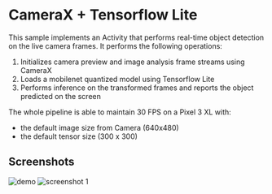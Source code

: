 # CameraX + Tensorflow Lite
This sample implements an Activity that performs real-time object detection on
the live camera frames. It performs the following operations:
1. Initializes camera preview and image analysis frame streams using CameraX
2. Loads a mobilenet quantized model using Tensorflow Lite
4. Performs inference on the transformed frames and reports the object predicted on the screen

The whole pipeline is able to maintain 30 FPS on a Pixel 3 XL with:
- the default image size from Camera (640x480)
- the default tensor size (300 x 300)

## Screenshots
![demo](screenshots/demo.gif "demo animation")
![screenshot 1](screenshots/screenshot-1.jpg "screenshot 1")
